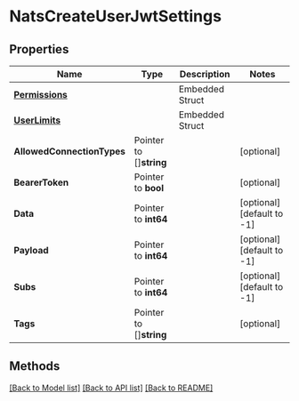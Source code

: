 # NatsCreateUserJwtSettings

## Properties

Name | Type | Description | Notes
------------ | ------------- | ------------- | -------------
 | [**Permissions**](Permissions.md) |   | Embedded Struct
 | [**UserLimits**](UserLimits.md) |   | Embedded Struct
**AllowedConnectionTypes** | Pointer to []**string** |  | [optional] 
**BearerToken** | Pointer to **bool** |  | [optional] 
**Data** | Pointer to **int64** |  | [optional] [default to -1]
**Payload** | Pointer to **int64** |  | [optional] [default to -1]
**Subs** | Pointer to **int64** |  | [optional] [default to -1]
**Tags** | Pointer to []**string** |  | [optional] 

## Methods


[[Back to Model list]](../README.md#documentation-for-models) [[Back to API list]](../README.md#documentation-for-api-endpoints) [[Back to README]](../README.md)


